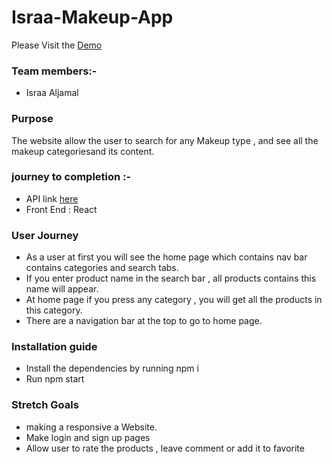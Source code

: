 # Israa-Makeup-App
Please Visit the [Demo](https://loving-kare-c1e90a.netlify.app/)

### Team members:-

- Israa Aljamal

### Purpose
The website allow the user to search for any Makeup type , and see all the makeup categoriesand its content.

### journey to completion :-
- API link [here](http://makeup-api.herokuapp.com/?ref=apilist.fun) 
- Front End : React

### User Journey

- As a user at first you will see the home page which contains nav bar contains categories and search tabs.
- If you enter product name in the search bar , all products contains this name will appear.
- At home page if you press any category , you will get all the products in this category.
- There are a navigation bar at the top to go to home page.

### Installation guide
- Install the dependencies by running npm i
- Run npm start

### Stretch Goals

- making a responsive a Website.
- Make login and sign up pages
- Allow user to rate the products , leave comment or add it to favorite
